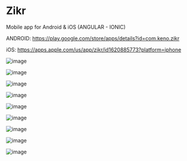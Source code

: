 # Zikr
Mobile app for Android &amp; iOS (ANGULAR - IONIC)

ANDROID: https://play.google.com/store/apps/details?id=com.keno.zikr

iOS: https://apps.apple.com/us/app/zikr/id1620885773?platform=iphone

![image](https://user-images.githubusercontent.com/55869934/176040994-e9b23405-45cb-4d72-9579-aad47b0677a8.png)

![image](https://user-images.githubusercontent.com/55869934/176041015-52a0ea12-fa13-4ba2-a005-3be8fcb2577e.png)

![image](https://user-images.githubusercontent.com/55869934/176041033-d872b8e6-dd77-4be0-af54-b7a0c75f624d.png)

![image](https://user-images.githubusercontent.com/55869934/176041042-86b64ee1-b96c-455b-b62f-7c8bbcefa139.png)

![image](https://user-images.githubusercontent.com/55869934/176041055-b9fdc46b-0bf7-4d15-be76-31f5a5361eb5.png)

![image](https://user-images.githubusercontent.com/55869934/176041065-8216e085-ea6d-4ad9-9e5a-4ab6ae96f84e.png)

![image](https://user-images.githubusercontent.com/55869934/176041081-0d4f4527-cb34-4e5f-8eb6-a974678eb310.png)

![image](https://user-images.githubusercontent.com/55869934/176041097-305f22ad-42da-4baa-bd48-d3adefae6d92.png)

![image](https://user-images.githubusercontent.com/55869934/176041112-26931470-80b6-4f6a-9211-8ba5be0b5104.png)
